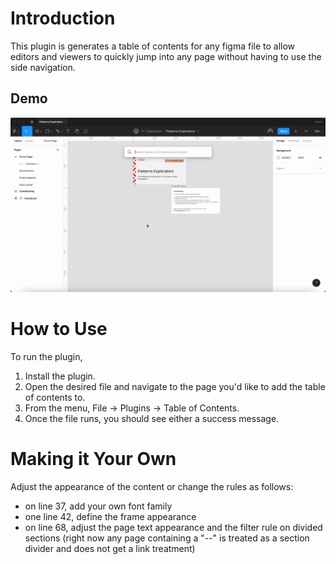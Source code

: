 # Introduction
This plugin is generates a table of contents for any figma file to allow editors and viewers to quickly jump into any page without having to use the side navigation.

## Demo
![video clip of using the plugin - runs the plugin once, generating a frame with all the links. Click on any link to jump to its page.](https://github.com/shantsis/Table-of-Contents/blob/main/demo.gif)


# How to Use
To run the plugin,
1. Install the plugin.
2. Open the desired file and navigate to the page you'd like to add the table of contents to.
3. From the menu, File -> Plugins -> Table of Contents.
4. Once the file runs, you should see either a success message.

# Making it Your Own
Adjust the appearance of the content or change the rules as follows:
* on line 37, add your own font family
* one line 42, define the frame appearance
* on line 68, adjust the page text appearance and the filter rule on divided sections (right now any page containing a "--" is treated as a section divider and does not get a link treatment)

